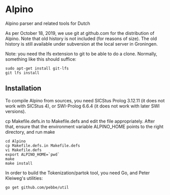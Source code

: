 # Alpino
Alpino parser and related tools for Dutch

As per October 18, 2019, we use git at github.com for the distribution of Alpino. Note that old history is not included (for reasons of size). The old history is still available under subversion at the local server in Groningen.

Note: you need the lfs extension to git to be able to do a clone.
Normally, something like this should suffice:

    sudo apt-get install git-lfs
    git lfs install

## Installation

To compile Alpino from sources, you need SICStus Prolog 3.12.11 (it does not work with SICStus 4), or
SWI-Prolog 6.6.4 (it does not work with later SWI versions).

cp Makefile.defs.in to Makefile.defs and edit the file appropriately. After that,
ensure that the environment variable ALPINO_HOME points to the right directory, and run make

    cd Alpino
    cp Makefile.defs.in Makefile.defs
    vi Makefile.defs
    export ALPINO_HOME=`pwd`
    make
    make install

In order to build the Tokenization/partok tool, you need Go, and Peter Kleiweg's utilities:

    go get github.com/pebbe/util

